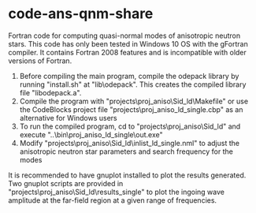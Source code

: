 # code-ans-qnm-share
Fortran code for computing quasi-normal modes of anisotropic neutron stars.
This code has only been tested in Windows 10 OS with the gFortran compiler. It contains Fortran 2008 features and is incompatible with older versions of Fortran.

1. Before compiling the main program, compile the odepack library by running "install.sh" at "lib\odepack". This creates the compiled library file "libodepack.a".
2. Compile the program with "projects\proj_aniso\Sid_ld\Makefile" or use the CodeBlocks project file "projects\proj_aniso_ld_single.cbp" as an alternative for Windows users
3. To run the compiled program, cd to "projects\proj_aniso\Sid_ld" and execute "..\bin\proj_aniso_ld_single\out.exe"
4. Modify "projects\proj_aniso\Sid_ld\inlist_ld_single.nml" to adjust the anisotropic neutron star parameters and search frequency for the modes

It is recommended to have gnuplot installed to plot the results generated. Two gnuplot scripts are provided in "projects\proj_aniso\Sid_ld\results_single\" to plot the ingoing wave amplitude at the far-field region at a given range of frequencies.
